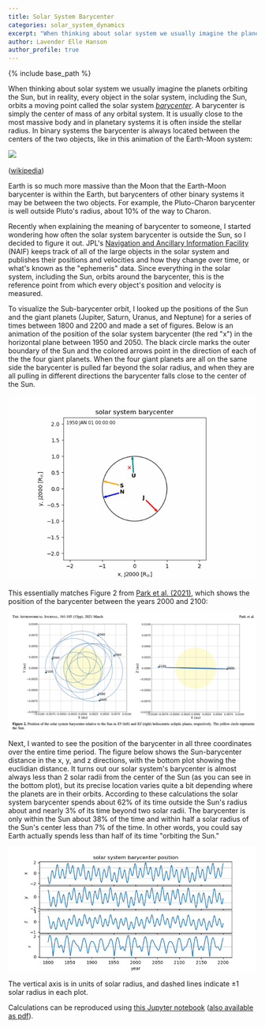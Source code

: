 ```yaml
---
title: Solar System Barycenter
categories: solar_system_dynamics
excerpt: "When thinking about solar system we usually imagine the planets orbiting the Sun, but in reality, every object in the solar system, including the Sun, orbits a moving point called the solar system barycenter..."
author: Lavender Elle Hanson
author_profile: true
---
```


{% include base_path %}

When thinking about solar system we usually imagine the planets orbiting the Sun, but in reality,
every object in the solar system, including the Sun, orbits a moving point called the solar system
[*barycenter*](https://en.wikipedia.org/wiki/Barycenter_(astronomy)).
A barycenter is simply the center of mass of any orbital system.
It is usually close to the most massive body and in planetary systems it is often inside the stellar radius.
In binary systems the barycenter is always located between the centers of the two objects, like in this 
animation of the Earth-Moon system:

<img src="https://upload.wikimedia.org/wikipedia/commons/5/59/Orbit3.gif">

([wikipedia](https://en.wikipedia.org/wiki/Barycenter_(astronomy)#/media/File:Orbit3.gif))

Earth is so much more massive than the Moon that the Earth-Moon barycenter is within the Earth, but 
barycenters of other binary systems it may be between the two objects. For example, the Pluto-Charon
barycenter is well outside Pluto's radius, about 10% of the way to Charon.

Recently when explaining the meaning of barycenter to someone, I started wondering how often the solar system barycenter is outside the Sun, so I decided to figure it out.
JPL's [Navigation and Ancillary Information Facility](https://naif.jpl.nasa.gov/naif/) (NAIF) keeps track of all of the large objects in the solar system and publishes their positions and velocities and how they change over time, or what's known as the "ephemeris" data.
Since everything in the solar system, including the Sun, orbits around the barycenter, this is the reference point from which every object's position and velocity is measured.

To visualize the Sub-barycenter orbit, I looked up the positions of the Sun and the giant planets (Jupiter, Saturn, Uranus, and Neptune) for a series of times between 1800 and 2200 and made a set of figures.
Below is an animation of the position of the solar system barycenter (the red "x") in the horizontal plane between 1950 and 2050.
The black circle marks the outer boundary of the Sun and the colored arrows point in the direction of 
each of the the four giant planets.
When the four giant planets are all on the same side the barycenter is pulled far beyond the solar radius,
and when they are all pulling in different directions the barycenter falls close to the center of the Sun.

<a href="/images/barycenter.html"><img src="/images/barycenter.gif" style="width:500px;"></a>

This essentially matches Figure 2 from [Park et al. (2021)](https://doi.org/10.3847/1538-3881/abd414), which shows the position of the barycenter between the years 2000 and 2100:

<img src="/images/Park-etal-ApJ-2021-Fig2.png" style="width:900px;"/>

Next, I wanted to see the position of the barycenter in all three coordinates over the entire time period.
The figure below shows the Sun-barycenter distance in the x, y, and z directions, with the bottom plot showing the euclidian distance.
It turns out our solar system's barycenter is almost always less than 2 solar radii from the center of the Sun (as you can see in the bottom plot), but its precise location varies quite a bit depending where the planets are in their orbits.
According to these calculations the solar system barycenter spends about 62% of its time outside the Sun's radius about and nearly 3% of its time beyond two solar radii.
The barycenter is only within the Sun about 38% of the time and within half a solar radius of the Sun's center less than 7% of the time.
In other words, you could say Earth actually spends less than half of its time "orbiting the Sun."

<img src="/images/barycenter-400.png" style="width:600px;">

The vertical axis is in units of solar radius, and dashed lines indicate &plusmn;1 solar radius in each plot.

Calculations can be reproduced using <a href="/files/ss_barycenter.ipynb">this Jupyter notebook</a> (<a href="/files/ss_barycenter.pdf">also available as pdf</a>).
